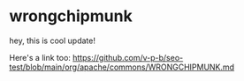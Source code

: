 # wrongchipmunk

hey, this is cool update!

Here's a link too: https://github.com/v-p-b/seo-test/blob/main/org/apache/commons/WRONGCHIPMUNK.md
